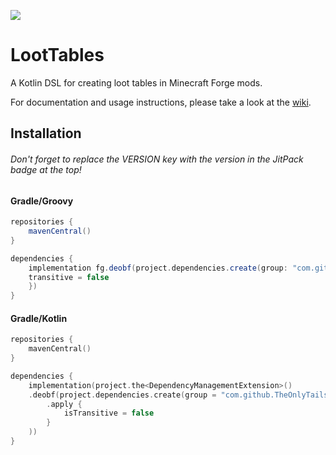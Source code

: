 [![](https://jitpack.io/v/TheOnlyTails/LootTables.svg)](https://jitpack.io/#TheOnlyTails/LootTables)

# LootTables

A Kotlin DSL for creating loot tables in Minecraft Forge mods.

For documentation and usage instructions, please take a look at the [wiki](https://github.com/TheOnlyTails/LootTables/wiki).

## Installation

###### Don't forget to replace the VERSION key with the version in the JitPack badge at the top!

#### Gradle/Groovy

```groovy
repositories {
    mavenCentral()
}

dependencies {
    implementation fg.deobf(project.dependencies.create(group: "com.github.TheOnlyTails", name: "LootTables", version: VERSION) {
	transitive = false
    })
}
```

#### Gradle/Kotlin
```kotlin
repositories {
    mavenCentral()
}

dependencies {
    implementation(project.the<DependencyManagementExtension>()
	.deobf(project.dependencies.create(group = "com.github.TheOnlyTails", name = "LootTables", version = VERSION)
		.apply {
			isTransitive = false
		}
	))
}
```
